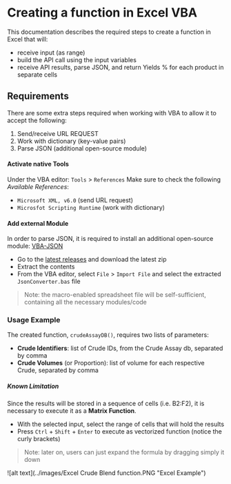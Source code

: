 # Creating a function in Excel VBA
This documentation describes the required steps to create a function in Excel that will:
+ receive input (as range)
+ build the API call using the input variables
+ receive API results, parse JSON, and return Yields % for each product in separate cells

## Requirements
There are some extra steps required when working with VBA to allow it to accept the following:
1. Send/receive URL REQUEST
1. Work with dictionary (key-value pairs)
1. Parse JSON (additional open-source module)

#### Activate native Tools
Under the VBA editor: `Tools` > `References`
Make sure to check the following *Available References*:
+ `Microsoft XML, v6.0` (send URL request)
+ `Microsfot Scripting Runtime` (work with dictionary)

#### Add external Module
In order to parse JSON, it is required to install an additional open-source module: [VBA-JSON](https://github.com/VBA-tools/VBA-JSON)

+ Go to the [latest releases](https://github.com/VBA-tools/VBA-JSON/releases) and download the latest zip
+ Extract the contents
+ From the VBA editor, select `File` > `Import File` and select the extracted `JsonConverter.bas` file

> Note: the macro-enabled spreadsheet file will be self-sufficient, containing all the necessary modules/code

### Usage Example
The created function, `crudeAssayDB()`, requires two lists of parameters:
+ **Crude Identifiers**: list of Crude IDs, from the Crude Assay db, separated by comma
+ **Crude Volumes** (or Proportion): list of volume for each respective Crude, separated by comma

##### Known Limitation
Since the results will be stored in a sequence of cells (i.e. B2:F2), it is necessary to execute it as a **Matrix Function**.
+ With the selected input, select the range of cells that will hold the results
+ Press `Ctrl` + `Shift`  + `Enter` to execute as vectorized function (notice the curly brackets)

> Note: later on, users can just expand the formula by dragging simply it down

![alt text](../images/Excel Crude Blend function.PNG "Excel Example")

